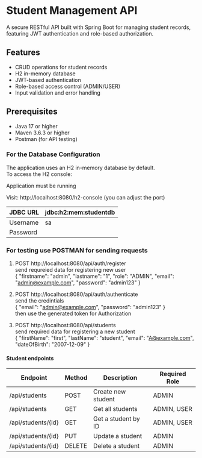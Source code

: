# Student Management API

A secure RESTful API built with Spring Boot for managing student records, featuring JWT authentication and role-based authorization.

## Features

- CRUD operations for student records
- H2 in-memory database
- JWT-based authentication
- Role-based access control (ADMIN/USER)
- Input validation and error handling

## Prerequisites

- Java 17 or higher
- Maven 3.6.3 or higher
- Postman (for API testing)

### For the Database Configuration
The application uses an H2 in-memory database by default.  <br>
To access the H2 console:

Application must be running <br>

Visit: http://localhost:8080/h2-console (you can adjust the port)

| JDBC URL  | jdbc:h2:mem:studentdb |
|-----------|-----------------------|
| Username  |           sa          |
| Password  |                       |

### For testing use POSTMAN for sending requests 

1. POST http://localhost:8080/api/auth/register  <br>
   send requreied data for registering new user  <br>{ "firstname": "admin", "lastname": "1", "role": "ADMIN", "email": "admin@example.com", "password": "admin123" }   
   
2. POST http://localhost:8080/api/auth/authenticate  <br>
   send the credintials  <br>{ "email": "admin@example.com", "password": "admin123" } <br>
   then use the generated token for Authorization

3. POST http://localhost:8080/api/students  <br>
    send required data for registering a new student <br> { "firstName": "first", "lastName": "student", "email": "A@example.com", "dateOfBirth": "2007-12-09" }

 #### Student endpoints  <br>
 

|    Endpoint           | Method |     Description      | Required Role  |
|-----------------------|--------|----------------------|----------------|
| /api/students         |  POST  | Create new student   |     ADMIN      |
| /api/students         |  GET   | Get all students     |  ADMIN, USER   |
| /api/students/{id}    |  GET   | Get a student by ID  |  ADMIN, USER   |
| /api/students/{id}    |  PUT   | Update a student     |     ADMIN      |
| /api/students/{id}    | DELETE | Delete a student     |     ADMIN      |

